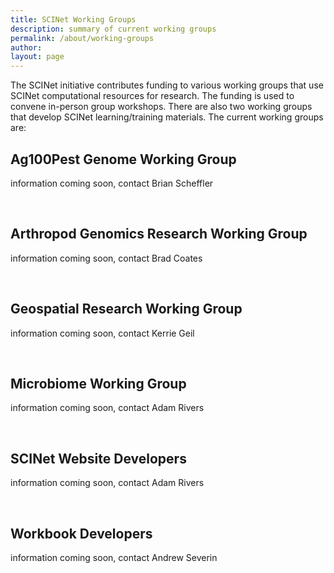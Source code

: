 ```yaml
---
title: SCINet Working Groups
description: summary of current working groups
permalink: /about/working-groups
author:
layout: page
---
```


The SCINet initiative contributes funding to various working groups that use SCINet computational resources for research. The funding is used to convene in-person group workshops. There are also two working groups that develop SCINet learning/training materials. The current working groups are:

## Ag100Pest Genome Working Group

information coming soon, contact Brian Scheffler

<br>

## Arthropod Genomics Research Working Group

information coming soon, contact Brad Coates

<br>

## Geospatial Research Working Group

information coming soon, contact Kerrie Geil

<br>

## Microbiome Working Group

information coming soon, contact Adam Rivers

<br>

## SCINet Website Developers

information coming soon, contact Adam Rivers

<br>

## Workbook Developers

information coming soon, contact Andrew Severin

<!--
## Page specific instructions
Write about the mission/status of the current working groups and who to contact to get involved, if applicable.
Arthropods
Microbiome
Workbooks? (bioinformatics, geospatial)
AG100Pest Genome
Geospatial
SCINet Website?
-->
